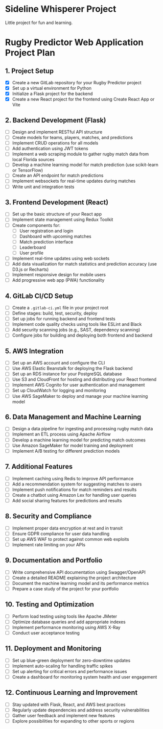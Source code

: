 # Sideline Whisperer Project

Little project for fun and learning.

# Rugby Predictor Web Application Project Plan

## 1. Project Setup
- [x] Create a new GitLab repository for your Rugby Predictor project
- [x] Set up a virtual environment for Python
- [x] Initialize a Flask project for the backend
- [x] Create a new React project for the frontend using Create React App or Vite

## 2. Backend Development (Flask)
- [ ] Design and implement RESTful API structure
- [ ] Create models for teams, players, matches, and predictions
- [ ] Implement CRUD operations for all models
- [ ] Add authentication using JWT tokens
- [ ] Implement a web scraping module to gather rugby match data from local Florida sources
- [ ] Develop a machine learning model for match prediction (use scikit-learn or TensorFlow)
- [ ] Create an API endpoint for match predictions
- [ ] Implement websockets for real-time updates during matches
- [ ] Write unit and integration tests

## 3. Frontend Development (React)
- [ ] Set up the basic structure of your React app
- [ ] Implement state management using Redux Toolkit
- [ ] Create components for:
  - [ ] User registration and login
  - [ ] Dashboard with upcoming matches
  - [ ] Match prediction interface
  - [ ] Leaderboard
  - [ ] User profile
- [ ] Implement real-time updates using web sockets
- [ ] Add data visualization for match statistics and prediction accuracy (use D3.js or Recharts)
- [ ] Implement responsive design for mobile users
- [ ] Add progressive web app (PWA) functionality

## 4. GitLab CI/CD Setup
- [ ] Create a `.gitlab-ci.yml` file in your project root
- [ ] Define stages: build, test, security, deploy
- [ ] Set up jobs for running backend and frontend tests
- [ ] Implement code quality checks using tools like ESLint and Black
- [ ] Add security scanning jobs (e.g., SAST, dependency scanning)
- [ ] Configure jobs for building and deploying both frontend and backend

## 5. AWS Integration
- [ ] Set up an AWS account and configure the CLI
- [ ] Use AWS Elastic Beanstalk for deploying the Flask backend
- [ ] Set up an RDS instance for your PostgreSQL database
- [ ] Use S3 and CloudFront for hosting and distributing your React frontend
- [ ] Implement AWS Cognito for user authentication and management
- [ ] Set up CloudWatch for logging and monitoring
- [ ] Use AWS SageMaker to deploy and manage your machine learning model

## 6. Data Management and Machine Learning
- [ ] Design a data pipeline for ingesting and processing rugby match data
- [ ] Implement an ETL process using Apache Airflow
- [ ] Develop a machine learning model for predicting match outcomes
- [ ] Use Amazon SageMaker for model training and deployment
- [ ] Implement A/B testing for different prediction models

## 7. Additional Features
- [ ] Implement caching using Redis to improve API performance
- [ ] Add a recommendation system for suggesting matches to users
- [ ] Implement push notifications for match reminders and results
- [ ] Create a chatbot using Amazon Lex for handling user queries
- [ ] Add social sharing features for predictions and results

## 8. Security and Compliance
- [ ] Implement proper data encryption at rest and in transit
- [ ] Ensure GDPR compliance for user data handling
- [ ] Set up AWS WAF to protect against common web exploits
- [ ] Implement rate limiting on your APIs

## 9. Documentation and Portfolio
- [ ] Write comprehensive API documentation using Swagger/OpenAPI
- [ ] Create a detailed README explaining the project architecture
- [ ] Document the machine learning model and its performance metrics
- [ ] Prepare a case study of the project for your portfolio

## 10. Testing and Optimization
- [ ] Perform load testing using tools like Apache JMeter
- [ ] Optimize database queries and add appropriate indexes
- [ ] Implement performance monitoring using AWS X-Ray
- [ ] Conduct user acceptance testing

## 11. Deployment and Monitoring
- [ ] Set up blue-green deployment for zero-downtime updates
- [ ] Implement auto-scaling for handling traffic spikes
- [ ] Set up alerting for critical errors and performance issues
- [ ] Create a dashboard for monitoring system health and user engagement

## 12. Continuous Learning and Improvement
- [ ] Stay updated with Flask, React, and AWS best practices
- [ ] Regularly update dependencies and address security vulnerabilities
- [ ] Gather user feedback and implement new features
- [ ] Explore possibilities for expanding to other sports or regions